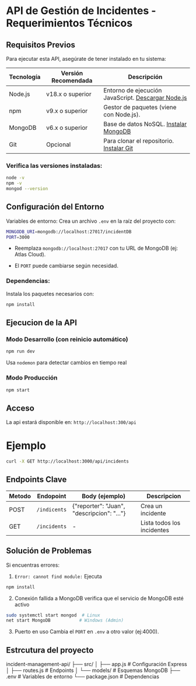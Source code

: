 #  API de Gestión de Incidentes - Requerimientos Técnicos

## Requisitos Previos

Para ejecutar esta API, asegúrate de tener instalado en tu sistema:

| Tecnología    | Versión Recomendada | Descripción                                                                 |
|---------------|---------------------|-----------------------------------------------------------------------------|
| Node.js       | v18.x o superior    | Entorno de ejecución JavaScript. [Descargar Node.js](https://nodejs.org/)   |
| npm           | v9.x o superior     | Gestor de paquetes (viene con Node.js).                                     |
| MongoDB       | v6.x o superior     | Base de datos NoSQL. [Instalar MongoDB](https://www.mongodb.com/try/download) |
| Git           | Opcional            | Para clonar el repositorio. [Instalar Git](https://git-scm.com/downloads)   |

###  Verifica las versiones instaladas:
```bash
node -v
npm -v
mongod --version
```

##  Configuración del Entorno
Variables de entorno:
Crea un archivo `.env` en la raíz del proyecto con:

```bash 
MONGODB_URI=mongodb://localhost:27017/incidentDB
PORT=3000
```

- Reemplaza `mongodb://localhost:27017` con tu URL de MongoDB (ej: Atlas Cloud).

- El `PORT` puede cambiarse según necesidad.

### Dependencias:
Instala los paquetes necesarios con:
``` bash
npm install
```
## Ejecucion de la API
### Modo Desarrollo (con reinicio automático)
``` bash
npm run dev
```
Usa `nodemon` para detectar cambios en tiempo real

### Modo Producción
``` bash
npm start
```

## Acceso
La api estará disponible en:
`http://localhost:300/api`

# Ejemplo
```bash
curl -X GET http://localhost:3000/api/incidents
```

## Endpoints Clave
| Metodo | Endopoint    | Body (ejemplo)                             | Descripcion               |
|--------|--------------|--------------------------------------------|---------------------------|
| POST   | `/indicents` | {"reporter": "Juan", "descripcion": "..."} | Crea un incidente         |
| GET    | `/incidents` | -                                          | Lista todos los incidentes|

## Solución de Problemas
Si encuentras errores:

1. `Error: cannot find module:`
Ejecuta
```bash
npm install
```

2. Conexión fallida a MongoDB
verifica que el servicio de MongoDB esté activo
```bash
sudo systemctl start mongod  # Linux
net start MongoDB           # Windows (Admin)
```

3. Puerto en uso
Cambia el `PORT` en `.env` a otro valor (ej:4000).

## Estrcutura del proyecto
incident-management-api/
├── src/
│   ├── app.js          # Configuración Express
│   ├── routes.js       # Endpoints
│   └── models/         # Esquemas MongoDB
├── .env                # Variables de entorno
└── package.json        # Dependencias
